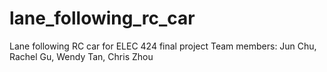 # lane_following_rc_car

Lane following RC car for ELEC 424 final project
Team members: Jun Chu, Rachel Gu, Wendy Tan, Chris Zhou
